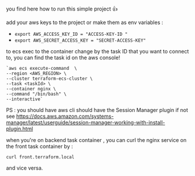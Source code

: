 you find here how to run this simple project 👍

add your aws keys to the project or make them as env variables :

  - `export AWS_ACCESS_KEY_ID = "ACCESS-KEY-ID "`
  - `export AWS_SECRET_ACCESS_KEY = "SECRET-ACCESS-KEY"`

to ecs exec to the container change <taskId>  by the task ID that you want to connect to, you can find the task id on the aws console!

    `aws ecs execute-command  \
    --region <AWS_REGION> \
    --cluster terraform-ecs-cluster \
    --task <taskId> \
    --container nginx \
    --command "/bin/bash" \
    --interactive`

PS : you should have aws cli should have the Session Manager plugin if not see https://docs.aws.amazon.com/systems-manager/latest/userguide/session-manager-working-with-install-plugin.html


when you're on backend task container , you can curl the nginx service on the front task container by :

`curl front.terraform.local`

and vice versa.